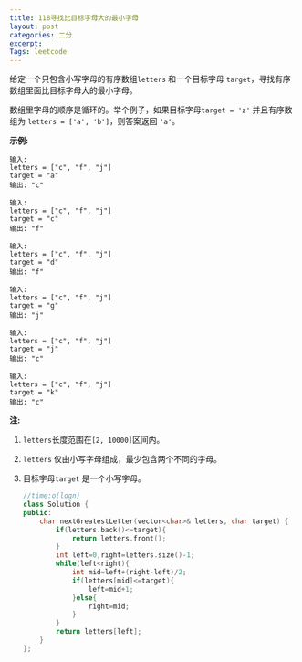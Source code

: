 ```yaml
---
title: 118寻找比目标字母大的最小字母
layout: post
categories: 二分
excerpt: 
Tags: leetcode
---
```


给定一个只包含小写字母的有序数组`letters` 和一个目标字母 `target`，寻找有序数组里面比目标字母大的最小字母。

数组里字母的顺序是循环的。举个例子，如果目标字母`target = 'z'` 并且有序数组为 `letters = ['a', 'b']`，则答案返回 `'a'`。

**示例:**

```
输入:
letters = ["c", "f", "j"]
target = "a"
输出: "c"

输入:
letters = ["c", "f", "j"]
target = "c"
输出: "f"

输入:
letters = ["c", "f", "j"]
target = "d"
输出: "f"

输入:
letters = ["c", "f", "j"]
target = "g"
输出: "j"

输入:
letters = ["c", "f", "j"]
target = "j"
输出: "c"

输入:
letters = ["c", "f", "j"]
target = "k"
输出: "c"
```

**注:**

1. `letters`长度范围在`[2, 10000]`区间内。

2. `letters` 仅由小写字母组成，最少包含两个不同的字母。

3. 目标字母`target` 是一个小写字母。

   ```c++
   //time:o(logn)
   class Solution {
   public:
       char nextGreatestLetter(vector<char>& letters, char target) {
           if(letters.back()<=target){
               return letters.front();
           }
           int left=0,right=letters.size()-1;
           while(left<right){
               int mid=left+(right-left)/2;
               if(letters[mid]<=target){
                   left=mid+1;
               }else{
                   right=mid;
               }
           }
           return letters[left];
       }
   };
   ```

   


